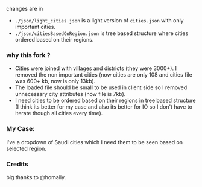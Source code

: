 changes are in 
* `./json/light_cities.json` is a light version of `cities.json` with only important cities.
* `./json/citiesBasedOnRegion.json` is tree based structure where cities ordered based on their regions.

### why this fork ?
* Cities were joined with villages and districts (they were 3000+). I removed the non important cities (now cities are only 108 and cities file was 600+ kb, now is only 13kb).
* The loaded file should be small to be used in client side so I removed unnecessary city attributes (now file is 7kb).
* I need cities to be ordered based on their regions in tree based structure (I think its better for my case and also its better for IO so I don't have to iterate though all cities every time).

### My Case:
I've a dropdown of Saudi cities which I need them to be seen based on selected region.

### Credits
big thanks to @homaily.
